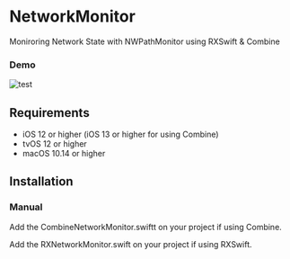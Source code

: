 # NetworkMonitor

Moniroring Network State with NWPathMonitor using RXSwift & Combine

### Demo

![test](https://user-images.githubusercontent.com/100184876/186714965-72828539-dc59-44f2-bca0-08b87d6610ed.gif)


## Requirements

- iOS 12 or higher (iOS 13 or higher for using Combine)
- tvOS 12 or higher
- macOS 10.14 or higher

## Installation

### Manual

Add the CombineNetworkMonitor.swiftt on your project if using Combine.

Add the RXNetworkMonitor.swift on your project if using RXSwift.

